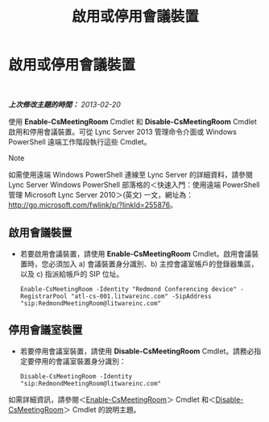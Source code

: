 ﻿---
title: 啟用或停用會議裝置
TOCTitle: 啟用或停用會議裝置
ms:assetid: d5140e38-d015-4706-9bde-cf2fa748c36b
ms:mtpsurl: https://technet.microsoft.com/zh-tw/library/JJ994070(v=OCS.15)
ms:contentKeyID: 52056228
ms.date: 08/10/2015
mtps_version: v=OCS.15
ms.translationtype: HT
---

# 啟用或停用會議裝置

 

_**上次修改主題的時間：** 2013-02-20_

使用 **Enable-CsMeetingRoom** Cmdlet 和 **Disable-CsMeetingRoom** Cmdlet 啟用和停用會議裝置。可從 Lync Server 2013 管理命令介面或 Windows PowerShell 遠端工作階段執行這些 Cmdlet。

> [!NOTE]  
> 如需使用遠端 Windows PowerShell 連線至 Lync Server 的詳細資料，請參閱 Lync Server Windows PowerShell 部落格的＜快速入門：使用遠端 PowerShell 管理 Microsoft Lync Server 2010＞(英文) 一文，網址為：<a href="http://go.microsoft.com/fwlink/p/?linkid=255876">http://go.microsoft.com/fwlink/p/?linkId=255876</a>。




## 啟用會議裝置

  - 若要啟用會議裝置，請使用 **Enable-CsMeetingRoom** Cmdlet。啟用會議裝置時，您必須加入 a) 會議裝置身分識別、b) 主控會議室帳戶的登錄器集區，以及 c) 指派給帳戶的 SIP 位址。
    
        Enable-CsMeetingRoom -Identity "Redmond Conferencing device" -RegistrarPool "atl-cs-001.litwareinc.com" -SipAddress "sip:RedmondMeetingRoom@litwareinc.com"

## 停用會議室裝置

  - 若要停用會議室裝置，請使用 **Disable-CsMeetingRoom** Cmdlet。請務必指定要停用的會議室裝置身分識別：
    
        Disable-CsMeetingRoom -Identity "sip:RedmondMeetingRoom@litwareinc.com"

如需詳細資訊，請參閱＜[Enable-CsMeetingRoom](https://docs.microsoft.com/en-us/powershell/module/skype/Enable-CsMeetingRoom)＞ Cmdlet 和＜[Disable-CsMeetingRoom](https://docs.microsoft.com/en-us/powershell/module/skype/Disable-CsMeetingRoom)＞ Cmdlet 的說明主題。

